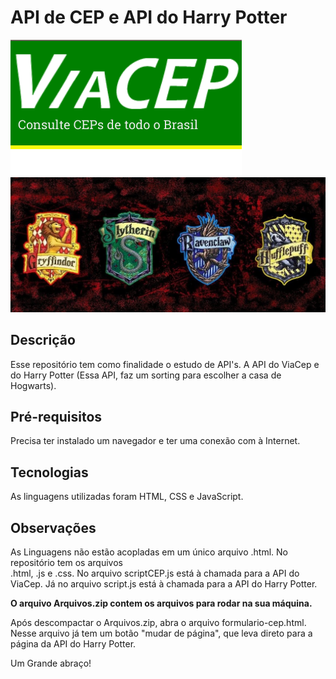 # API de CEP e API do Harry Potter

![Details web](img1.png)
![Details web](img2.jpg)

## Descrição

Esse repositório tem como finalidade o estudo de API's. 
A API do ViaCep e do Harry Potter (Essa API, faz um sorting para escolher a casa de Hogwarts).

## Pré-requisitos

Precisa ter instalado um navegador e ter uma conexão com à Internet.

## Tecnologias

As linguagens utilizadas foram HTML, CSS e JavaScript.

## Observações

As Linguagens não estão acopladas em um único arquivo .html. No repositório tem os  arquivos  
.html, .js e .css. No arquivo scriptCEP.js está à chamada para a API do ViaCep. Já no arquivo script.js está à chamada para a API do Harry Potter.

**O arquivo Arquivos.zip contem os arquivos para rodar na sua máquina.**

Após descompactar o Arquivos.zip, abra o arquivo formulario-cep.html. Nesse arquivo já tem um botão "mudar de página", que leva direto para a página da API do Harry Potter. 

Um Grande abraço!